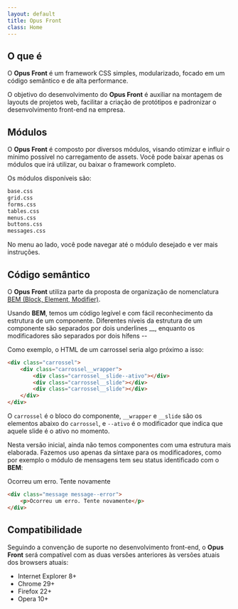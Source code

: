 ```yaml
---
layout: default
title: Opus Front
class: Home
---
```


## O que é

O __Opus Front__ é um framework CSS simples, modularizado, focado em um código semântico e de alta performance.

O objetivo do desenvolvimento do __Opus Front__ é auxiliar na montagem de layouts de projetos web, facilitar a criação de protótipos e padronizar o desenvolvimento front-end na empresa.

## Módulos

O __Opus Front__ é composto por diversos módulos, visando otimizar e influir o mínimo possível no carregamento de assets. Você pode baixar apenas os módulos que irá utilizar, ou baixar o framework completo.

Os módulos disponíveis são:

```bash
base.css
grid.css
forms.css
tables.css
menus.css
buttons.css
messages.css
```

No menu ao lado, você pode navegar até o módulo desejado e ver mais instruções.

## Código semântico

O __Opus Front__ utiliza parte da proposta de organização de nomenclatura [BEM (Block, Element, Modifier)]().

Usando __BEM__, temos um código legível e com fácil reconhecimento da estrutura de um componente. Diferentes níveis da estrutura de um componente são separados por dois underlines __, enquanto os modificadores são separados por dois hífens --

Como exemplo, o HTML de um carrossel seria algo próximo a isso:

```html
<div class="carrossel">
    <div class="carrossel__wrapper">
        <div class="carrossel__slide--ativo"></div>
        <div class="carrossel__slide"></div>
        <div class="carrossel__slide"></div>
    </div>
</div>
```

O `carrossel` é o bloco do componente, `__wrapper` e `__slide` são os elementos abaixo do `carrossel`, e `--ativo` é o modificador que indica que aquele slide é o ativo no momento.

Nesta versão inicial, ainda não temos componentes com uma estrutura mais elaborada. Fazemos uso apenas da síntaxe para os modificadores, como por exemplo o módulo de mensagens tem seu status identificado com o __BEM__:

<div class="message message--error">
    <p>Ocorreu um erro. Tente novamente</p>
</div>

```html
<div class="message message--error">
    <p>Ocorreu um erro. Tente novamente</p>
</div>
```

## Compatibilidade

Seguindo a convenção de suporte no desenvolvimento front-end, o __Opus Front__ será compatível com as duas versões anteriores às versões atuais dos browsers atuais:

- Internet Explorer 8+
- Chrome 29+
- Firefox 22+
- Opera 10+


